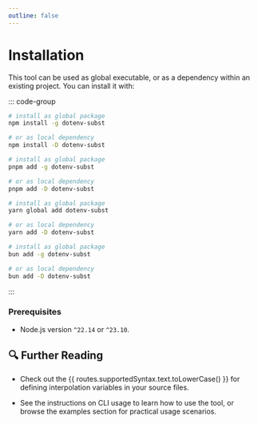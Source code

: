```yaml
---
outline: false
---
```


<script setup lang="ts">
import { data as routes } from './.vitepress/routes.data.js';
</script>

# Installation

This tool can be used as global executable, or as a dependency within an existing project. You can install it with:

::: code-group

```sh [npm]
# install as global package
npm install -g dotenv-subst

# or as local dependency
npm install -D dotenv-subst
```

```sh [pnpm]
# install as global package
pnpm add -g dotenv-subst

# or as local dependency
pnpm add -D dotenv-subst
```

```sh [yarn]
# install as global package
yarn global add dotenv-subst

# or as local dependency
yarn add -D dotenv-subst
```

```sh [bun]
# install as global package
bun add -g dotenv-subst

# or as local dependency
bun add -D dotenv-subst
```

:::

### Prerequisites

- Node.js version `^22.14` or `^23.10`.

## 🔍 Further Reading

- Check out the <a :href="routes.supportedSyntax.link">{{ routes.supportedSyntax.text.toLowerCase() }}</a> for defining interpolation variables in your source files.

- See the instructions on <a :href="routes.cliUsage.link">CLI usage</a> to learn how to use the tool, or browse the <a :href="routes.cliExamples.base + routes.cliExamples.link">examples</a> section for practical usage scenarios.
